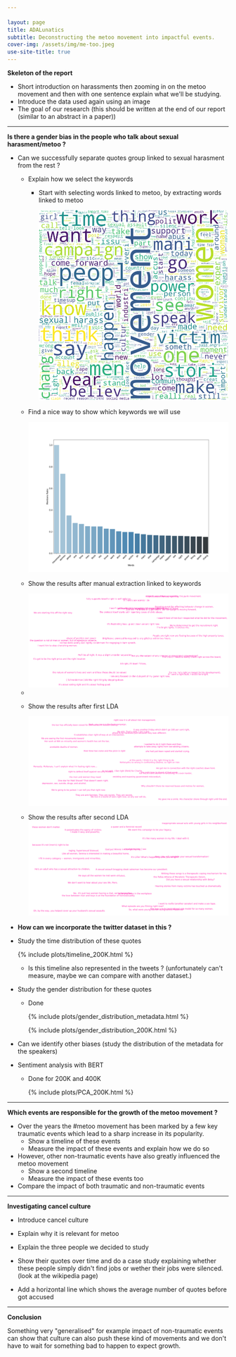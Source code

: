 ```yaml
---

layout: page
title: ADALunatics
subtitle: Deconstructing the metoo movement into impactful events. 
cover-img: /assets/img/me-too.jpeg
use-site-title: true
---
```


**Skeleton of the report**

- Short introduction on harassments then zooming in on the metoo movement and then with one sentence explain what we'll be studying.
- Introduce the data used again using an image
- The goal of our research (this should be written at the end of our report (similar to an abstract in a paper))

------------

**Is there a gender bias in the people who talk about sexual harasment/metoo ?**

- Can we successfully separate quotes group linked to sexual harasment from the rest ?

  - Explain how we select the keywords

    - Start with selecting words linked to metoo, by extracting words linked to metoo

      <img src="assets/plots/Chapter_1/Wordcloud.png" class="center"/>

  - Find a nice way to show which keywords we will use

    <img src="assets/plots/Chapter_1/Keywords.png" class="center"/>

    

  - Show the results after manual extraction linked to keywords

    <img src="assets/plots/Chapter_1/Sentence_cloud_1_shorter_copy.png" class="center"/>

    

  - 

  - Show the results after first LDA

    <img src="assets/plots/Chapter_1/Sentence_cloud_2.png" class="center"/>

  - Show the results after second LDA<img src="assets/plots/Chapter_1/good_cloud_9.png" class="center"/>

    

- **How can we incorporate the twitter dataset in this ?**

  

  

- Study the time distribution of these quotes

  

  {% include plots/timeline_200K.html %}

  

  - Is this timeline also represented in the tweets ? (unfortunately can't measure, maybe we can compare with another dataset.)

  

- Study the gender distribution for these quotes

  - Done

    {% include plots/gender_distribution_metadata.html %}

    {% include plots/gender_distribution_200K.html %}

- Can we identify other biases (study the distribution of the metadata for the speakers)

  

  

- Sentiment analysis with BERT

  - Done for 200K and 400K

    {% include plots/PCA_200K.html %}

    

---------

**Which events are responsible for the growth of the metoo movement ?**

- Over the years the #metoo movement has been marked by a few key traumatic events which lead to a sharp increase in its popularity. 
  - Show a timeline of these events 
  - Measure the impact of these events and explain how we do so
- However, other non-traumatic events have also greatly influenced the metoo movement
  - Show a second timeline
  - Measure the impact of these events too
- Compare the impact of both traumatic and non-traumatic events



-------



**Investigating cancel culture**

- Introduce cancel culture

  

- Explain why it is relevant for metoo

  

- Explain the three people we decided to study

  

- Show their quotes over time and do a case study explaining whether these people simply didn't find jobs or wether their jobs were silenced. (look at the wikipedia page)

  

- Add a horizontal line which shows the average number of quotes before got accused

  

----------

**Conclusion**

Something very "generalised" for example impact of non-traumatic events can show that culture can also push these kind of movements and we don't have to wait for something bad to happen to expect growth. 
